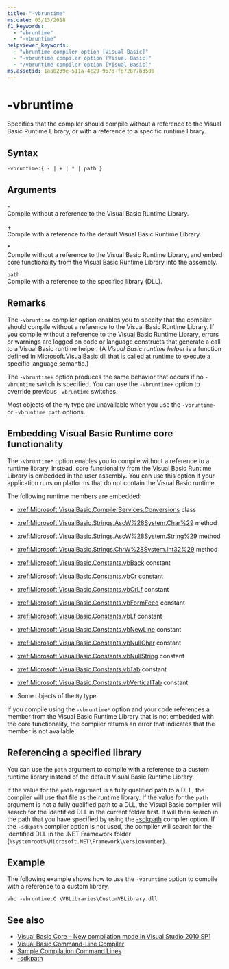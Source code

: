 ```yaml
---
title: "-vbruntime"
ms.date: 03/13/2018
f1_keywords: 
  - "vbruntime"
  - "-vbruntime"
helpviewer_keywords: 
  - "vbruntime compiler option [Visual Basic]"
  - "-vbruntime compiler option [Visual Basic]"
  - "/vbruntime compiler option [Visual Basic]"
ms.assetid: 1aa0239e-511a-4c29-957d-fd72877b350a
---
```

# -vbruntime
Specifies that the compiler should compile without a reference to the Visual Basic Runtime Library, or with a reference to a specific runtime library.  
  
## Syntax  
  
```console  
-vbruntime:{ - | + | * | path }  
```  
  
## Arguments  
 \-  
 Compile without a reference to the Visual Basic Runtime Library.  
  
 \+  
 Compile with a reference to the default Visual Basic Runtime Library.  
  
 \*  
 Compile without a reference to the Visual Basic Runtime Library, and embed core functionality from the Visual Basic Runtime Library into the assembly.  
  
 `path`  
 Compile with a reference to the specified library (DLL).  
  
## Remarks  
 The `-vbruntime` compiler option enables you to specify that the compiler should compile without a reference to the Visual Basic Runtime Library. If you compile without a reference to the Visual Basic Runtime Library, errors or warnings are logged on code or language constructs that generate a call to a Visual Basic runtime helper. (A *Visual Basic runtime helper* is a function defined in Microsoft.VisualBasic.dll that is called at runtime to execute a specific language semantic.)  
  
 The `-vbruntime+` option produces the same behavior that occurs if no `-vbruntime` switch is specified. You can use the `-vbruntime+` option to override previous `-vbruntime` switches.  
  
 Most objects of the `My` type are unavailable when you use the `-vbruntime-` or `-vbruntime:path` options.  
  
## Embedding Visual Basic Runtime core functionality  
 The `-vbruntime*` option enables you to compile without a reference to a runtime library. Instead, core functionality from the Visual Basic Runtime Library is embedded in the user assembly. You can use this option if your application runs on platforms that do not contain the Visual Basic runtime.  
  
 The following runtime members are embedded:  
  
- <xref:Microsoft.VisualBasic.CompilerServices.Conversions> class  
  
- <xref:Microsoft.VisualBasic.Strings.AscW%28System.Char%29> method  
  
- <xref:Microsoft.VisualBasic.Strings.AscW%28System.String%29> method  
  
- <xref:Microsoft.VisualBasic.Strings.ChrW%28System.Int32%29> method  
  
- <xref:Microsoft.VisualBasic.Constants.vbBack> constant  
  
- <xref:Microsoft.VisualBasic.Constants.vbCr> constant  
  
- <xref:Microsoft.VisualBasic.Constants.vbCrLf> constant  
  
- <xref:Microsoft.VisualBasic.Constants.vbFormFeed> constant  
  
- <xref:Microsoft.VisualBasic.Constants.vbLf> constant  
  
- <xref:Microsoft.VisualBasic.Constants.vbNewLine> constant  
  
- <xref:Microsoft.VisualBasic.Constants.vbNullChar> constant  
  
- <xref:Microsoft.VisualBasic.Constants.vbNullString> constant  
  
- <xref:Microsoft.VisualBasic.Constants.vbTab> constant  
  
- <xref:Microsoft.VisualBasic.Constants.vbVerticalTab> constant  
  
- Some objects of the `My` type  
  
 If you compile using the `-vbruntime*` option and your code references a member from the Visual Basic Runtime Library that is not embedded with the core functionality, the compiler returns an error that indicates that the member is not available.  
  
## Referencing a specified library  
 You can use the `path` argument to compile with a reference to a custom runtime library instead of the default Visual Basic Runtime Library.  
  
 If the value for the `path` argument is a fully qualified path to a DLL, the compiler will use that file as the runtime library. If the value for the `path` argument is not a fully qualified path to a DLL, the Visual Basic compiler will search for the identified DLL in the current folder first. It will then search in the path that you have specified by using the [-sdkpath](../../../visual-basic/reference/command-line-compiler/sdkpath.md) compiler option. If the `-sdkpath` compiler option is not used, the compiler will search for the identified DLL in the .NET Framework folder (`%systemroot%\Microsoft.NET\Framework\versionNumber`).  
  
## Example  
 The following example shows how to use the `-vbruntime` option to compile with a reference to a custom library.  
  
```console
vbc -vbruntime:C:\VBLibraries\CustomVBLibrary.dll  
```  
  
## See also

- [Visual Basic Core – New compilation mode in Visual Studio 2010 SP1](https://devblogs.microsoft.com/vbteam/vb-core-new-compilation-mode-in-visual-studio-2010-sp1/)
- [Visual Basic Command-Line Compiler](../../../visual-basic/reference/command-line-compiler/index.md)
- [Sample Compilation Command Lines](../../../visual-basic/reference/command-line-compiler/sample-compilation-command-lines.md)
- [-sdkpath](../../../visual-basic/reference/command-line-compiler/sdkpath.md)
